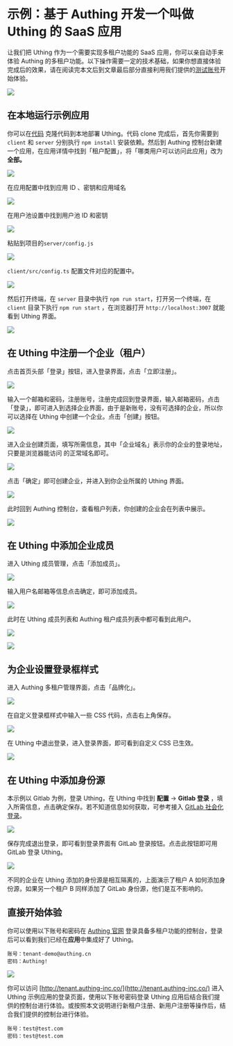 # 示例：基于 Authing 开发一个叫做 Uthing 的 SaaS 应用



让我们把 Uthing 作为一个需要实现多租户功能的 SaaS 应用，你可以亲自动手来体验 Authing 的多租户功能。以下操作需要一定的技术基础，如果你想直接体验完成后的效果，请在阅读完本文后到文章最后部分直接利用我们提供的[测试账号](#idTest)开始体验。



![](./images/demo1-main.png)

## 在本地运行示例应用

你可以在[代码](https://github.com/Authing/demo-multi-tenant-with-authing) 克隆代码到本地部署 Uthing。代码 clone 完成后，首先你需要到 `client` 和 `server` 分别执行 `npm install` 安装依赖。然后到 Authing 控制台新建一个应用，在应用详情中找到「租户配置」，将「哪类用户可以访问此应用」改为**全部。**

![](./images/demo2-tennatConfig.png)

在应用配置中找到应用 ID 、密钥和应用域名

![](./images/demo-appInfo.png)

在用户池设置中找到用户池 ID 和密钥

![](./images/demo-userpoolInfo.png)

粘贴到项目的`server/config.js` 

![](./images/demo-serverConfig.png)

 `client/src/config.ts` 配置文件对应的配置中。

![](./images/demo-clientconfig.png)

然后打开终端，在 `server` 目录中执行 `npm run start`，打开另一个终端，在 `client` 目录下执行 `npm run start` ，在浏览器打开 `http://localhost:3007` 就能看到 Uthing 界面。

![](./images/demo1-main.png)



## 在 Uthing 中注册一个企业（租户）

点击首页头部「登录」按钮，进入登录界面，点击「立即注册」。 

![](./images/demo-loginpage.png)



输入一个邮箱和密码，注册账号，注册完成回到登录界面，输入邮箱密码，点击「登录」，即可进入到选择企业界面，由于是新账号，没有可选择的企业，所以你可以选择在 Uthing 中创建一个企业。点击「创建」按钮。

![](./images/demo-choose.png)

进入企业创建页面，填写所需信息，其中「企业域名」表示你的企业的登录地址，只要是浏览器能访问 的正常域名即可。

![](./images/registerEnterprise.png)

点击「确定」即可创建企业，并进入到你企业所属的 Uthing 界面。

![](./images/createEnterprise.png)

此时回到 Authing 控制台，查看租户列表，你创建的企业会在列表中展示。

![](./images/demo-tenantList.png)

## 在 Uthing 中添加企业成员

进入 Uthing 成员管理，点击「添加成员」。

![](./images/demo-addmember.png)





输入用户名邮箱等信息点击确定，即可添加成员。



![](./images/demo-addmemeberinfo.png)



此时在 Uthing 成员列表和 Authing 租户成员列表中都可看到此用户。



<img src="./images/demo-memberlist.png">



![](./images/demo-memberlist2.png)



## 为企业设置登录框样式

进入 Authing 多租户管理界面，点击「品牌化」。

<img src='./images/demo-brandconfig.png' />

在自定义登录框样式中输入一些 CSS 代码，点击右上角保存。

![](./images/demo-brandsave.png)

在 Uthing 中退出登录，进入登录界面，即可看到自定义 CSS 已生效。

![](./images/demo-tenantlogin.png)

## 在 Uthing 中添加身份源

本示例以 Gitlab 为例，登录 Uthing，在 Uthing 中找到 **配置** -> **Gitlab 登录** ，填入所需信息，点击确定保存。若不知道信息如何获取，可参考接入 [GitLab 社会化登录](https://docs.authing.cn/v2/connections/gitlab/)。

![](./images/demo-addgitlab.png)

保存完成退出登录，即可看到登录界面有 GitLab 登录按钮。点击此按钮即可用 GitLab 登录 Uthing。

![](./images/demo-gitlablogin.png)

不同的企业在 Uthing 添加的身份源是相互隔离的，上面演示了租户 A 如何添加身份源，如果另一个租户 B 同样添加了 GitLab 身份源，他们是互不影响的。



## <span id="idTest" >直接开始体验</span>

你可以使用以下账号和密码在 [Authing 官网](https://www.authing.cn/) 登录具备多租户功能的控制台，登录后可以看到我们已经在**应用**中集成好了 Uthing。

```
账号：tenant-demo@authing.cn
密码：Authing!
```



![](./images/demo-uthingapp.png)

你可以访问 [http://tenant.authing-inc.co/](http://tenant.authing-inc.co/) 进入 Uthing 示例应用的登录页面，使用以下账号密码登录 Uthing 应用后结合我们提供的控制台进行体验。或按照本文说明进行新租户注册、新用户注册等操作后，结合我们提供的控制台进行体验。

```
账号：test@test.com
密码：test@test.com
```

